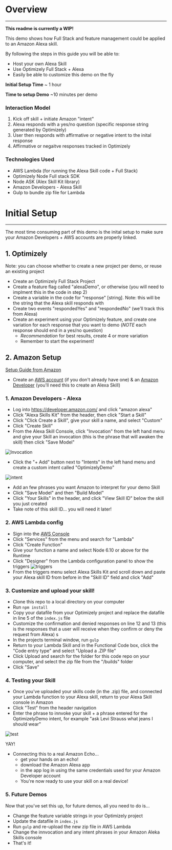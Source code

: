 # Overview
---

**This readme is currently a WIP!**

This demo shows how Full Stack and feature management could be applied to an Amazon Alexa skill.

By following the steps in this guide you will be able to:

- Host your own Alexa Skill
- Use Optimizely Full Stack + Alexa
- Easily be able to customize this demo on the fly

**Initial Setup Time**
~ 1 hour

**Time to setup Demo**
~10 minutes per demo

### Interaction Model

1. Kick off skill + initiate Amazon "intent"
2. Alexa responds with a yes/no question (specific response string generated by Optimizely)
3. User then responds with affirmative or negative intent to the inital response
4. Affirmative or negaitve responses tracked in Optimizely

### Technologies Used

- AWS Lambda (for running the Alexa Skill code + Full Stack)
- Optimizely Node Full stack SDK
- Node ASK (Alex Skill Kit library)
- Amazon Developers - Alexa Skill
- Gulp to bundle zip file for Lambda

# Initial Setup
---

The most time consuming part of this demo is the inital setup to make sure your Amazon Developers + AWS accounts are properly linked.

## 1. Optimizely

Note: you can choose whether to create a new project per demo, or reuse an existing project

- Create an Optimizely Full Stack Project
- Create a feature flag called "alexaDemo", or otherwise (you will need to implment this in the code in step 2)
- Create a variable in the code for "response" [string]. Note: this will be the string that the Alexa skill responds with
- Create two events "respondedYes" and "respondedNo" (we'll track this from Alexa)
- Create an experiment using your Optimizely feature, and create one variation for each response that you want to demo (*NOTE* each response should end in a yes/no question)
	- *Recommendation* for best results, create 4 or more variation
	- Remember to start the experiment!

## 2. Amazon Setup

[Setup Guide from Amazon](https://developer.amazon.com/docs/custom-skills/host-a-custom-skill-as-an-aws-lambda-function.html)

- Create an [AWS account](https://aws.amazon.com/) (if you don't already have one) & an [Amazon Developer](https://www.amazon.com/ap/register?clientContext=134-7160800-6833942&openid.identity=http%3A%2F%2Fspecs.openid.net%2Fauth%2F2.0%2Fidentifier_select&siteState=clientContext%3D147-1596174-2894532%2CsourceUrl%3Dhttps%253A%252F%252Fdeveloper.amazon.com%252Falexa%252Fconsole%252Fask%2Csignature%3Dnull&marketPlaceId=ATVPDKIKX0DER&language=en_US&pageId=amzn_developer_portal&openid.return_to=https%3A%2F%2Fdeveloper.amazon.com%2Falexa%2Fconsole%2Fask&prevRID=6VH2058CV2GEPNAPJAMD&openid.assoc_handle=mas_dev_portal&openid.mode=checkid_setup&prepopulatedLoginId=&failedSignInCount=0&openid.claimed_id=http%3A%2F%2Fspecs.openid.net%2Fauth%2F2.0%2Fidentifier_select&openid.ns=http%3A%2F%2Fspecs.openid.net%2Fauth%2F2.0) (you'll need this to create an Alexa Skill)

### 1. Amazon Developers - Alexa

- Log into https://developer.amazon.com/ and click "amazon alexa"
- Click "Alexa Skills Kit" from the header, then click "Start a Skill"
- Click "Click Create a Skill", give your skill a name, and select "Custom"
- Click "Create Skill"
- From the Alexa Skill Console, click "Invocation" from the left hand menu and give your Skill an invocation (this is the phrase that will awaken the skill) then click "Save Model"

![Invocation](https://cdn.optimizely.com/img/8785893177/e2f9c4860f324b3caad8e608602dee64.png)

- Click the "+ Add" button next to "Intents" in the left hand menu and create a custom intent called "OptimizelyDemo"

![intent](https://cdn.optimizely.com/img/8785893177/cf6233e3d7a5480db956dc799f1c02a2.png)

- Add an few phrases you want Amazon to interpret for your demo Skill
- Click "Save Model" and then "Build Model"
- Click "Your Skills" in the header, and click "View Skill ID" below the skill you just created
- Take note of this skill ID... you will need it later!

### 2. AWS Lambda config

- Sign into the [AWS Console](https://aws.amazon.com/)
- Click "Services" from the menu and search for "Lambda"
- Click "Create Function"
- Give your function a name and select Node 6.10 or above for the Runtime
- Click "Designer" from the Lambda configuration panel to show the triggers 
![triggers](https://cdn.optimizely.com/img/8785893177/6f55bdb11855469685347fe16c6ed5a8.png) 
- From the triggers menu select Alexa Skills Kit and scroll down and paste your Alexa skill ID from before in the "Skill ID" field and click "Add"


### 3. Customize and upload your skill!

- Clone this repo to a local directory on your computer
- Run ```npm install```
- Copy your datafile from your Optimizely project and replace the datafile in line 5 of the ```index.js``` file
- Customize the confirmation and denied responses on line 12 and 13 (this is the responses that a user will receive when they confirm or deny the request from Alexa)
s
- In the projects terminal window, run ```gulp```
- Return to your Lambda Skill and in the Functional Code box, click the "Code entry type" and select "Upload a .ZIP file"
- Click Upload and search for the folder for this code repo on your computer, and select the zip file from the "/builds" folder
- Click "Save"

### 4. Testing your Skill

- Once you've uploaded your skills code (in the .zip) file, and connected your Lambda function to your Alexa skill, return to your Alexa Skill console in Amazon
- Click "Test" from the header navigation
- Enter the phrase to innvoke your skill + a phrase entered for the OptimizelyDemo intent, for example "ask Levi Strauss what jeans I should wear"

![test](https://cdn.optimizely.com/img/8785893177/9fb12667205f4a38a45fc57d20a70862.png)

YAY!

- Connecting this to a real Amazon Echo...
	- get your hands on an echo!
	- download the Amazon Alexa app
	- in the app log in using the same credentials used for your Amazon Developer account
	- You're now ready to use your skill on a real device!

### 5. Future Demos

Now that you've set this up, for future demos, all you need to do is...

- Change the feature variable strings in your Optimizely project
- Update the datafile in ```index.js```
- Run ```gulp``` and re-upload the new zip file in AWS Lambda
- Change the innvocation and any intent phrases in your Amazon Aleka Skills console
- That's it!



